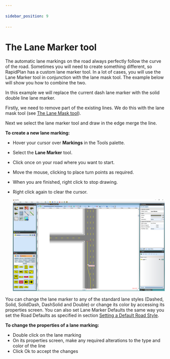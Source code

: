 ```yaml
---

sidebar_position: 9

---
```

# The Lane Marker tool

The automatic lane markings on the road always perfectly follow the curve of the road. Sometimes you will need to create something different, so RapidPlan has a custom lane marker tool. In a lot of cases, you will use the Lane Marker tool in conjunction with the lane mask tool. The example below will show you how to combine the two.

In this example we will replace the current dash lane marker with the solid double line lane marker.

Firstly, we need to remove part of the existing lines. We do this with the lane mask tool (see [The Lane Mask tool](./The%20Lane%20Marker%20tool.md)).

Next we select the lane marker tool and draw in the edge merge the line.

**To create a new lane marking:**

 - Hover your cursor over **Markings** in the Tools palette.
 - Select the **Lane Marker** tool.
 - Click once on your road where you want to start.
 - Move the mouse, clicking to place turn points as required.
 - When you are finished, right click to stop drawing.
 - Right click again to clear the cursor.

    ![Using_a_Lane_Marker](./assets/Using_a_Lane_Marker.png)

You can change the lane marker to any of the standard lane styles (Dashed, Solid, SolidDash, DashSolid and Double) or change its color by accessing its properties screen. You can also set Lane Marker Defaults the same way you set the Road Defaults as specified in section [Setting a Default Road Style](/docs/rapid-plan/The%20Road%20Tool/Setting%20a%20Default%20Road%20Style.md). 

**To change the properties of a lane marking:**

 - Double click on the lane marking
 - On its properties screen, make any required alterations to the type and color of the line
 - Click Ok to accept the changes
